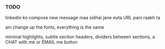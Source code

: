 ### TODO

linkedin ko compose new message maa sidhai jane euta URL pani raakh ta

ani change up the fonts, everything is the same

minimal highlights, subtle section headers, dividers between sections, a CHAT with me or EMAIL me button
